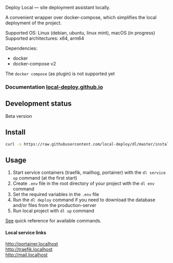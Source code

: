 Deploy Local — site deployment assistant locally.

A convenient wrapper over docker-compose, which simplifies the local deployment of the project.

Supported OS: Linux (debian, ubuntu, linux mint), macOS (in progress)  
Supported architectures: x64, arm64

Dependencies:
- docker
- docker-compose v2

The `docker compose` (as plugin) is not supported yet

### Documentation [local-deploy.github.io](https://local-deploy.github.io/)

## Development status

Beta version

## Install

```bash
curl -s https://raw.githubusercontent.com/local-deploy/dl/master/install_dl.sh | bash
```

## Usage

1. Start service containers (traefik, mailhog, portainer) with the `dl service up` command (at the first start)
2. Create `.env` file in the root directory of your project with the `dl env` command
3. Set the required variables in the `.env` file
4. Run the `dl deploy` command if you need to download the database and/or files from the production-server
5. Run local project with `dl up` command

[See](docs/dl.md) quick reference for available commands.

#### Local service links

http://portainer.localhost  
http://traefik.localhost  
http://mail.localhost
